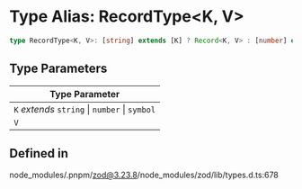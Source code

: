 # Type Alias: RecordType\<K, V\>

```ts
type RecordType<K, V>: [string] extends [K] ? Record<K, V> : [number] extends [K] ? Record<K, V> : [symbol] extends [K] ? Record<K, V> : [BRAND<string | number | symbol>] extends [K] ? Record<K, V> : Partial<Record<K, V>>;
```

## Type Parameters

| Type Parameter |
| ------ |
| `K` *extends* `string` \| `number` \| `symbol` |
| `V` |

## Defined in

node\_modules/.pnpm/zod@3.23.8/node\_modules/zod/lib/types.d.ts:678
